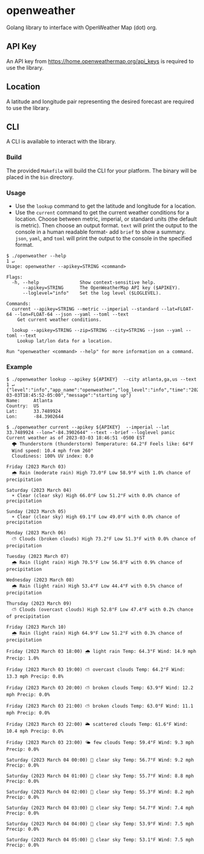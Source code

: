 # openweather
Golang library to interface with OpenWeather Map (dot) org.

## API Key
An API key from https://home.openweathermap.org/api_keys is required to use the library.

## Location
A latitude and longitude pair representing the desired forecast are required to use the library.

## CLI
A CLI is available to interact with the library.

### Build
The provided `Makefile` will build the CLI for your platform. The binary will be placed in the `bin` directory.

### Usage
- Use the `lookup` command to get the latitude and longitude for a location.
- Use the `current` command to get the current weather conditions for a location. Choose between metric, imperial, or standard units (the default is metric). Then choose an output format. `text` will print the output to the console in a human readable format- add `brief` to show a summary. `json`, `yaml`, and `toml` will print the output to the console in the specified format.


```
$ ./openweather --help                                                                                                                                                                                  1 ↵
Usage: openweather --apikey=STRING <command>

Flags:
  -h, --help               Show context-sensitive help.
      --apikey=STRING      The OpenWeatherMap API key ($APIKEY).
      --loglevel="info"    Set the log level ($LOGLEVEL).

Commands:
  current --apikey=STRING --metric --imperial --standard --lat=FLOAT-64 --lon=FLOAT-64 --json --yaml --toml --text
    Get current weather conditions.

  lookup --apikey=STRING --zip=STRING --city=STRING --json --yaml --toml --text
    Lookup lat/lon data for a location.

Run "openweather <command> --help" for more information on a command.
```
### Example
```
$ ./openweather lookup --apikey ${APIKEY}  --city atlanta,ga,us --text                                                                                                         1 ↵
{"level":"info","app_name":"openweather","log_level":"info","time":"2023-03-03T18:45:52-05:00","message":"starting up"}
Name:     Atlanta
Country:  US
Lat:      33.7489924
Lon:      -84.3902644

$ ./openweather current --apikey ${APIKEY}  --imperial --lat 33.7489924 --lon="-84.3902644" --text --brief --loglevel panic
Current weather as of 2023-03-03 18:46:51 -0500 EST
  🌩️ Thunderstorm (thunderstorm) Temperature: 64.2°F Feels like: 64°F
  Wind speed: 10.4 mph from 260°
  Cloudiness: 100% UV index: 0.0

Friday (2023 March 03)
  🌧️ Rain (moderate rain) High 73.0°F Low 58.9°F with 1.0% chance of precipitation

Saturday (2023 March 04)
  ☀️ Clear (clear sky) High 66.0°F Low 51.2°F with 0.0% chance of precipitation

Sunday (2023 March 05)
  ☀️ Clear (clear sky) High 69.1°F Low 49.0°F with 0.0% chance of precipitation

Monday (2023 March 06)
  ⛅ Clouds (broken clouds) High 73.2°F Low 51.3°F with 0.0% chance of precipitation

Tuesday (2023 March 07)
  🌧️ Rain (light rain) High 70.5°F Low 56.8°F with 0.9% chance of precipitation

Wednesday (2023 March 08)
  🌧️ Rain (light rain) High 53.4°F Low 44.4°F with 0.5% chance of precipitation

Thursday (2023 March 09)
  ⛅ Clouds (overcast clouds) High 52.8°F Low 47.4°F with 0.2% chance of precipitation

Friday (2023 March 10)
  🌧️ Rain (light rain) High 64.9°F Low 51.2°F with 0.3% chance of precipitation

Friday (2023 March 03 18:00) 🌧️ light rain Temp: 64.3°F Wind: 14.9 mph Precip: 1.0%

Friday (2023 March 03 19:00) ⛅ overcast clouds Temp: 64.2°F Wind: 13.3 mph Precip: 0.8%

Friday (2023 March 03 20:00) ⛅ broken clouds Temp: 63.9°F Wind: 12.2 mph Precip: 0.0%

Friday (2023 March 03 21:00) ⛅ broken clouds Temp: 63.0°F Wind: 11.1 mph Precip: 0.0%

Friday (2023 March 03 22:00) 🌥️ scattered clouds Temp: 61.6°F Wind: 10.4 mph Precip: 0.0%

Friday (2023 March 03 23:00) 🌤️ few clouds Temp: 59.4°F Wind: 9.3 mph Precip: 0.0%

Saturday (2023 March 04 00:00) 🌙 clear sky Temp: 56.7°F Wind: 9.2 mph Precip: 0.0%

Saturday (2023 March 04 01:00) 🌙 clear sky Temp: 55.7°F Wind: 8.8 mph Precip: 0.0%

Saturday (2023 March 04 02:00) 🌙 clear sky Temp: 55.3°F Wind: 8.2 mph Precip: 0.0%

Saturday (2023 March 04 03:00) 🌙 clear sky Temp: 54.7°F Wind: 7.4 mph Precip: 0.0%

Saturday (2023 March 04 04:00) 🌙 clear sky Temp: 53.9°F Wind: 7.5 mph Precip: 0.0%

Saturday (2023 March 04 05:00) 🌙 clear sky Temp: 53.1°F Wind: 7.5 mph Precip: 0.0%
```